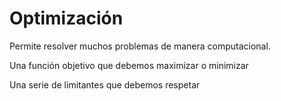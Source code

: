 # Optimización

Permite resolver muchos problemas de manera computacional.

Una función objetivo que debemos maximizar o minimizar

Una serie de limitantes que debemos respetar